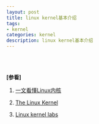 ```yaml
---
layout: post
title: linux kernel基本介绍
tags:
- kernel
categories: kernel
description: linux kernel基本介绍
---
```




<!-- more -->


 





<br />
<br />

**[参看]**

1. [一文看懂Linux内核](http://www.360doc.com/content/19/1103/16/36367108_870849346.shtml)

2. [The Linux Kernel](https://www.kernel.org/doc/html/latest/admin-guide/index.html)

3. [Linux kernel labs](https://linux-kernel-labs.github.io/refs/heads/master/lectures/fs.html#lecture-objectives)
<br />
<br />
<br />


